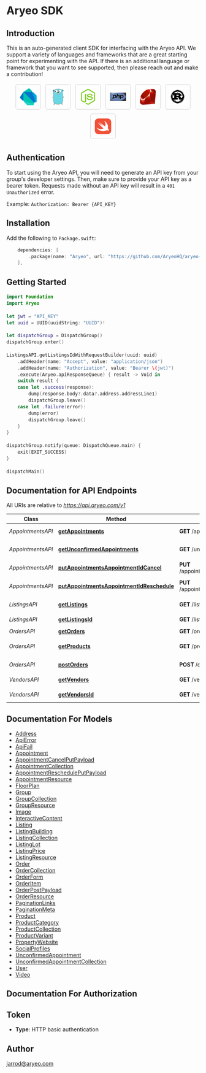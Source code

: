 # Aryeo SDK

## Introduction

This is an auto-generated client SDK for interfacing with the Aryeo API. We support a variety of languages and frameworks that are a great starting point for experimenting with the API. If there is an additional language or framework that you want to see supported, then please reach out and make a contribution!

<p align="center"> <a href="https://github.com/AryeoHQ/aryeo-api-dart-sdk"><img src="https://raw.githubusercontent.com/AryeoHQ/aryeo-api-docs/master/public/images/dart.svg" alt="Dart" width="44" style="padding:10px;border: 1px solid #d3d3d3;border-radius: 5px;margin:4px;"/></a> <a href="https://github.com/AryeoHQ/aryeo-api-go-sdk"><img src="https://raw.githubusercontent.com/AryeoHQ/aryeo-api-docs/master/public/images/go.svg" alt="Go" width="44" style="padding:10px;border: 1px solid #d3d3d3;border-radius: 5px;margin:4px;"/></a> <a href="https://github.com/AryeoHQ/aryeo-api-js-sdk"><img src="https://raw.githubusercontent.com/AryeoHQ/aryeo-api-docs/master/public/images/js.svg" alt="Node JS" width="44" style="padding:10px;border: 1px solid #d3d3d3;border-radius: 5px;margin:4px;"/></a> <a href="https://github.com/AryeoHQ/aryeo-api-php-sdk"><img src="https://raw.githubusercontent.com/AryeoHQ/aryeo-api-docs/master/public/images/php.svg" alt="PHP" width="44" style="padding:10px;border: 1px solid #d3d3d3;border-radius: 5px;margin:4px;"/></a> <a href="https://github.com/AryeoHQ/aryeo-api-ruby-sdk"><img src="https://raw.githubusercontent.com/AryeoHQ/aryeo-api-docs/master/public/images/ruby.svg" alt="Ruby" width="44" style="padding:10px;border: 1px solid #d3d3d3;border-radius: 5px;margin:4px;"/></a> <a href="https://github.com/AryeoHQ/aryeo-api-rust-sdk"><img src="https://raw.githubusercontent.com/AryeoHQ/aryeo-api-docs/master/public/images/rust.svg" alt="Rust" width="44" style="padding:10px;border: 1px solid #d3d3d3;border-radius: 5px;margin:4px;"/></a> <a href="https://github.com/AryeoHQ/aryeo-api-swift-sdk"><img src="https://raw.githubusercontent.com/AryeoHQ/aryeo-api-docs/master/public/images/swift.svg" alt="Swift" width="44" style="padding:10px;border: 1px solid #d3d3d3;border-radius: 5px;margin:4px;"/></a> </p>

## Authentication

To start using the Aryeo API, you will need to generate an API key from your group's developer settings. Then, make sure to provide your API key as a bearer token. Requests made without an API key will result in a `401 Unauthorized` error.

Example: `Authorization: Bearer {API_KEY}`

## Installation

Add the following to `Package.swift`:

```swift
    dependencies: [        
        .package(name: "Aryeo", url: "https://github.com/AryeoHQ/aryeo-api-swift-sdk", .branch("master")),
    ],
```

## Getting Started

```swift
import Foundation
import Aryeo

let jwt = "API_KEY"
let uuid = UUID(uuidString: "UUID")!

let dispatchGroup = DispatchGroup()
dispatchGroup.enter()

ListingsAPI.getListingsIdWithRequestBuilder(uuid: uuid)
    .addHeader(name: "Accept", value: "application/json")
    .addHeader(name: "Authorization", value: "Bearer \(jwt)")
    .execute(Aryeo.apiResponseQueue) { result -> Void in
    switch result {
    case let .success(response):
        dump(response.body?.data?.address.addressLine1)
        dispatchGroup.leave()
    case let .failure(error):
        dump(error)
        dispatchGroup.leave()
    }
}

dispatchGroup.notify(queue: DispatchQueue.main) {
    exit(EXIT_SUCCESS)
}

dispatchMain()
```

## Documentation for API Endpoints

All URIs are relative to *https://api.aryeo.com/v1*

Class | Method | HTTP request | Description
------------ | ------------- | ------------- | -------------
*AppointmentsAPI* | [**getAppointments**](docs/AppointmentsAPI.md#getappointments) | **GET** /appointments | List all appointments.
*AppointmentsAPI* | [**getUnconfirmedAppointments**](docs/AppointmentsAPI.md#getunconfirmedappointments) | **GET** /unconfirmed-appointments | List all unconfirmed appointments.
*AppointmentsAPI* | [**putAppointmentsAppointmentIdCancel**](docs/AppointmentsAPI.md#putappointmentsappointmentidcancel) | **PUT** /appointments/{appointment_id}/cancel | Cancel an appointment.
*AppointmentsAPI* | [**putAppointmentsAppointmentIdReschedule**](docs/AppointmentsAPI.md#putappointmentsappointmentidreschedule) | **PUT** /appointments/{appointment_id}/reschedule | Reschedule an appointment.
*ListingsAPI* | [**getListings**](docs/ListingsAPI.md#getlistings) | **GET** /listings | List all listings.
*ListingsAPI* | [**getListingsId**](docs/ListingsAPI.md#getlistingsid) | **GET** /listings/{listing_id} | Retrieve a listing.
*OrdersAPI* | [**getOrders**](docs/OrdersAPI.md#getorders) | **GET** /orders | List all orders.
*OrdersAPI* | [**getProducts**](docs/OrdersAPI.md#getproducts) | **GET** /products | Get products available to a group.
*OrdersAPI* | [**postOrders**](docs/OrdersAPI.md#postorders) | **POST** /orders | Create an order.
*VendorsAPI* | [**getVendors**](docs/VendorsAPI.md#getvendors) | **GET** /vendors | List all vendors.
*VendorsAPI* | [**getVendorsId**](docs/VendorsAPI.md#getvendorsid) | **GET** /vendors/{vendor_id} | Retrieve a vendor.


## Documentation For Models

 - [Address](docs/Address.md)
 - [ApiError](docs/ApiError.md)
 - [ApiFail](docs/ApiFail.md)
 - [Appointment](docs/Appointment.md)
 - [AppointmentCancelPutPayload](docs/AppointmentCancelPutPayload.md)
 - [AppointmentCollection](docs/AppointmentCollection.md)
 - [AppointmentReschedulePutPayload](docs/AppointmentReschedulePutPayload.md)
 - [AppointmentResource](docs/AppointmentResource.md)
 - [FloorPlan](docs/FloorPlan.md)
 - [Group](docs/Group.md)
 - [GroupCollection](docs/GroupCollection.md)
 - [GroupResource](docs/GroupResource.md)
 - [Image](docs/Image.md)
 - [InteractiveContent](docs/InteractiveContent.md)
 - [Listing](docs/Listing.md)
 - [ListingBuilding](docs/ListingBuilding.md)
 - [ListingCollection](docs/ListingCollection.md)
 - [ListingLot](docs/ListingLot.md)
 - [ListingPrice](docs/ListingPrice.md)
 - [ListingResource](docs/ListingResource.md)
 - [Order](docs/Order.md)
 - [OrderCollection](docs/OrderCollection.md)
 - [OrderForm](docs/OrderForm.md)
 - [OrderItem](docs/OrderItem.md)
 - [OrderPostPayload](docs/OrderPostPayload.md)
 - [OrderResource](docs/OrderResource.md)
 - [PaginationLinks](docs/PaginationLinks.md)
 - [PaginationMeta](docs/PaginationMeta.md)
 - [Product](docs/Product.md)
 - [ProductCategory](docs/ProductCategory.md)
 - [ProductCollection](docs/ProductCollection.md)
 - [ProductVariant](docs/ProductVariant.md)
 - [PropertyWebsite](docs/PropertyWebsite.md)
 - [SocialProfiles](docs/SocialProfiles.md)
 - [UnconfirmedAppointment](docs/UnconfirmedAppointment.md)
 - [UnconfirmedAppointmentCollection](docs/UnconfirmedAppointmentCollection.md)
 - [User](docs/User.md)
 - [Video](docs/Video.md)


## Documentation For Authorization


## Token

- **Type**: HTTP basic authentication


## Author

jarrod@aryeo.com
